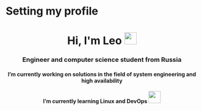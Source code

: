# Setting my profile
<h1 align="center">Hi, I'm Leo</a> 
<img src="https://github.com/blackcater/blackcater/raw/main/images/Hi.gif" height="32"/></h1>
<h3 align="center">Engineer and computer science student from Russia</h3>

<h4 align="center">I’m currently working on solutions in the field of system engineering and high availability</a>
<h4 align="center">I’m currently learning Linux and DevOps</a>
<img src="https://media.giphy.com/media/B7X5cj6f4yGSJ8stVt/giphy.gif" height="32"/></h4>

